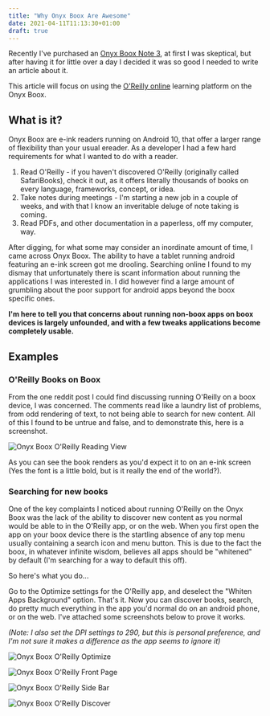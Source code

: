 ```yaml
---
title: "Why Onyx Boox Are Awesome"
date: 2021-04-11T11:13:30+01:00
draft: true
---
```


Recently I've purchased an [Onyx Boox Note 3](https://www.boox.com/note3/), at first I was skeptical, but after having it for little over a day I decided it was so good I needed to write an article about it.

This article will focus on using the [O'Reilly online](https://learning.oreilly.com/) learning platform on the Onyx Boox.

## What is it?

Onyx Boox are e-ink readers running on Android 10, that offer a larger range of flexibility than your usual ereader. As a developer I had a few hard requirements for what I wanted to do with a reader.

1. Read O'Reilly - if you haven't discovered O'Reilly (originally called SafariBooks), check it out, as it offers literally thousands of books on every language, frameworks, concept, or idea.
2. Take notes during meetings - I'm starting a new job in a couple of weeks, and with that I know an inveritable deluge of note taking is coming.
3. Read PDFs, and other documentation in a paperless, off my computer, way.

After digging, for what some may consider an inordinate amount of time, I came across Onyx Boox. The ability to have a tablet running android featuring an e-ink screen got me drooling. Searching online I found to my dismay that unfortunately there is scant information about running the applications I was interested in. I did however find a large amount of grumbling about the poor support for android apps beyond the boox specific ones.

**I'm here to tell you that concerns about running non-boox apps on boox devices is largely unfounded, and with a few tweaks applications become completely usable.**

## Examples

### O'Reilly Books on Boox

From the one reddit post I could find discussing running O'Reilly on a boox device, I was concerned. The comments read like a laundry list of problems, from odd rendering of text, to not being able to search for new content. All of this I found to be untrue and false, and to demonstrate this, here is a screenshot.

![Onyx Boox O'Reilly Reading View](/img/2021-04-11/onyx-boox-oreilly-reading-view.png)

As you can see the book renders as you'd expect it to on an e-ink screen (Yes the font is a little bold, but is it really the end of the world?).

### Searching for new books

One of the key complaints I noticed about running O'Reilly on the Onyx Boox was the lack of the ability to discover new content as you normal would be able to in the O'Reilly app, or on the web. When you first open the app on your boox device there is the startling absence of any top menu usually containing a search icon and menu button. This is due to the fact the boox, in whatever infinite wisdom, believes all apps should be "whitened" by default (I'm searching for a way to default this off).

So here's what you do...

Go to the Optimize settings for the O'Reilly app, and deselect the "Whiten Apps Background" option. That's it. Now you can discover books, search, do pretty much everything in the app you'd normal do on an android phone, or on the web. I've attached some screenshots below to prove it works.

*(Note: I also set the DPI settings to 290, but this is personal preference, and I'm not sure it makes a difference as the app seems to ignore it)*

![Onyx Boox O'Reilly Optimize](/img/2021-04-11/onyx-boox-oreilly-optimize.png)

![Onyx Boox O'Reilly Front Page](/img/2021-04-11/onyx-boox-oreilly-front-page.png)

![Onyx Boox O'Reilly Side Bar](/img/2021-04-11/onyx-boox-oreilly-side-bar.png)

![Onyx Boox O'Reilly Discover](/img/2021-04-11/onyx-boox-oreilly-discover.png)
